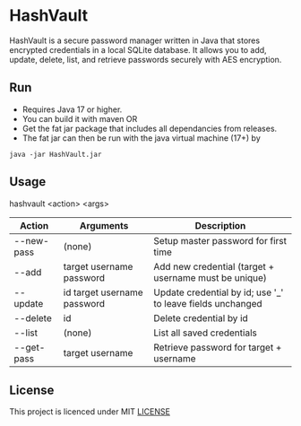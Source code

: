 # HashVault

HashVault is a secure password manager written in Java that stores encrypted credentials in a local SQLite database. It allows you to add, update, delete, list, and retrieve passwords securely with AES encryption.

## Run

- Requires Java 17 or higher.
- You can build it with maven OR
- Get the fat jar package that includes all dependancies from releases.
- The fat jar can then be run with the java virtual machine (17+) by 

```
java -jar HashVault.jar
```

## Usage

hashvault \<action> \<args>

Action     | Arguments                   | Description
-----------|-----------------------------|-------------------------------
--new-pass | (none)                      | Setup master password for first time
--add      | target username password    | Add new credential (target + username must be unique)
--update   | id target username password | Update credential by id; use '_' to leave fields unchanged
--delete   | id                          | Delete credential by id
--list     | (none)                      | List all saved credentials
--get-pass | target username             | Retrieve password for target + username

## License

This project is licenced under MIT [LICENSE](LICENSE)
